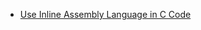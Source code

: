 * [Use Inline Assembly Language in C Code](https://gcc.gnu.org/onlinedocs/gcc-7.3.0/gcc/Using-Assembly-Language-with-C.html)
